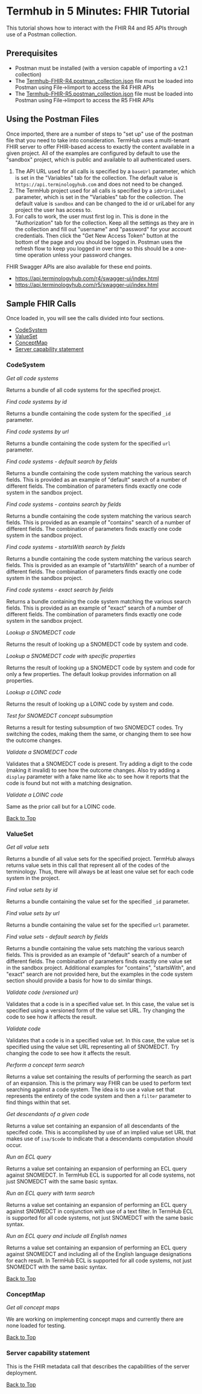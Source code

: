 <a name="top"/>

Termhub in 5 Minutes: FHIR Tutorial
===================================

This tutorial shows how to interact with the FHIR R4 and R5 APIs through use of a Postman collection.

Prerequisites
-------------
* Postman must be installed (with a version capable of importing a v2.1 collection)
* The [Termhub-FHIR-R4.postman_collection.json](Termhub-FHIR-R4.postman_collection.json) file must be loaded into Postman using File->Iimport to access the R4 FHIR APIs
* The [Termhub-FHIR-R5.postman_collection.json](Termhub-FHIR-R5.postman_collection.json) file must be loaded into Postman using File->Iimport to access the R5 FHIR APIs

Using the Postman Files
-----------------------
Once imported, there are a number of steps to "set up" use of the postman file that you need
to take into consideration.  TermHub uses a multi-tenant FHIR server to offer FHIR-based access
to exactly the content available in a given project. All of the examples are configured by default 
to use the "sandbox" project, which is public and available to all authenticated users. 

1. The API URL used for all calls is specified by a `baseUrl` parameter, which is set in the "Variables" tab for the collection. The default value is `https://api.terminologyhub.com` and does not need to be changed.
2. The TermHub project used for all calls is specified by a `idOrUriLabel` parameter, which is set in the "Variables" tab for the collection. The default value is `sandbox` and can be changed to the id or uriLabel for any project the user has access to.
3. For calls to work, the user must first log in.  This is done in the "Authorization" tab for the collection.  Keep all the settings as they are in the collection and fill out "username" and "password" for your account credentials.  Then click the "Get New Access Token" button at the bottom of the page and you should be logged in.  Postman uses the refresh flow to keep you logged in over time so this should be a one-time operation unless your password changes.

FHIR Swagger APIs are also available for these end points.
 - https://api.terminologyhub.com/r4/swagger-ui/index.html
 - https://api.terminologyhub.com/r5/swagger-ui/index.html


Sample FHIR Calls
-----------------
Once loaded in, you will see the calls divided into four sections.

- [CodeSystem](#codesystem)
- [ValueSet](#valueset)
- [ConceptMap](#conceptmap)
- [Server capability statement](#server-capability-statement)

### CodeSystem

*Get all code systems*

Returns a bundle of all code systems for the specified proejct.

*Find code systems by id*

Returns a bundle containing the code system for the specified `_id` parameter.

*Find code systems by url*

Returns a bundle containing the code system for the specified `url` parameter.

*Find code systems - default search by fields*

Returns a bundle containing the code system matching the various search fields.  This is provided as an example of "default" search of a number of different fields.  The combination of parameters finds exactly one code system in the sandbox project.

*Find code systems - contains search by fields*

Returns a bundle containing the code system matching the various search fields.  This is provided as an example of "contains" search of a number of different fields.  The combination of parameters finds exactly one code system in the sandbox project.

*Find code systems - startsWith  search by fields*

Returns a bundle containing the code system matching the various search fields.  This is provided as an example of "startsWith" search of a number of different fields.  The combination of parameters finds exactly one code system in the sandbox project.

*Find code systems - exact search by fields*

Returns a bundle containing the code system matching the various search fields.  This is provided as an example of "exact" search of a number of different fields.  The combination of parameters finds exactly one code system in the sandbox project.

*Lookup a SNOMEDCT code*

Returns the result of looking up a SNOMEDCT code by system and code.

*Lookup a SNOMEDCT code with specific properties*

Returns the result of looking up a SNOMEDCT code by system and code for only a few properties.  The default lookup provides information on all properties.

*Lookup a LOINC code*

Returns the result of looking up a LOINC code by system and code.

*Test for SNOMEDCT concept subsumption*

Returns a result for testing subsumption of two SNOMEDCT codes.  Try switching the codes, making them the same, or changing them to see how the outcome changes.

*Validate a SNOMEDCT code*

Validates that a SNOMEDCT code is present.  Try adding a digit to the code (making it invalid) to see how the outcome changes. Also try adding a `display` parameter with a fake name like `abc` to see how it reports that the code is found but not with a matching designation.

*Validate a LOINC code*

Same as the prior call but for a LOINC code.

[Back to Top](#termhub-in-5-minutes-fhir-tutorial)

### ValueSet

*Get all value sets*

Returns a bundle of all value sets for the specified project.  TermHub always returns value sets in this call that represent all of the codes of the terminology.  Thus, there will always be at least one value set for each code system in the project.

*Find value sets by id*

Returns a bundle containing the value set for the specified `_id` parameter.

*Find value sets by url*

Returns a bundle containing the value set for the specified `url` parameter.

*Find value sets - default search by fields*

Returns a bundle containing the value sets matching the various search fields.  This is provided as an example of "default" search of a number of different fields.  The combination of parameters finds exactly one value set in the sandbox project.  Additional examples for "contains", "startsWith", and "exact" search are not provided here, but the examples in the code system section should provide a basis for how to do similar things.

*Validate code (versioned uri)*

Validates that a code is in a specified value set.  In this case, the value set is specified using a versioned form of the value set URL.  Try changing the code to see how it affects the result.

*Validate code*

Validates that a code is in a specified value set.  In this case, the value set is specified using the value set URL representing all of SNOMEDCT. Try changing the code to see how it affects the result.

*Perform a concept term search*

Returns a value set containing the results of performing the search as part of an expansion.  This is the primary way FHIR can be
used to perform text searching against a code system.   The idea is to use a value set that represents the entirety of the code system and then a `filter` parameter to find things within that set. 

*Get descendants of a given code*

Returns a value set containing an expansion of all descendants of the specifed code.  This is accomplished by use of an implied value set URL that makes  use of `isa/$code` to indicate that a descendants computation should occur.

*Run an ECL query*

Returns a value set containing an expansion of performing an ECL query against SNOMEDCT.  In TermHub ECL is supported for all code systems, not just SNOMEDCT with the same basic syntax.

*Run an ECL query with term search*

Returns a value set containing an expansion of performing an ECL query against SNOMEDCT in conjunction with use of a text filter.  In TermHub ECL is supported for all code systems, not just SNOMEDCT with the same basic syntax.

*Run an ECL query and include all English names*

Returns a value set containing an expansion of performing an ECL query against SNOMEDCT and including all of the English language designations for each result.  In TermHub ECL is supported for all code systems, not just SNOMEDCT with the same basic syntax.

[Back to Top](#termhub-in-5-minutes-fhir-tutorial)

### ConceptMap

*Get all concept maps*

We are working on implementing concept maps and currently there are none loaded for testing.

[Back to Top](#termhub-in-5-minutes-fhir-tutorial)

### Server capability statement

This is the FHIR metadata call that describes the capabilities of the server deployment.

[Back to Top](#termhub-in-5-minutes-fhir-tutorial)
